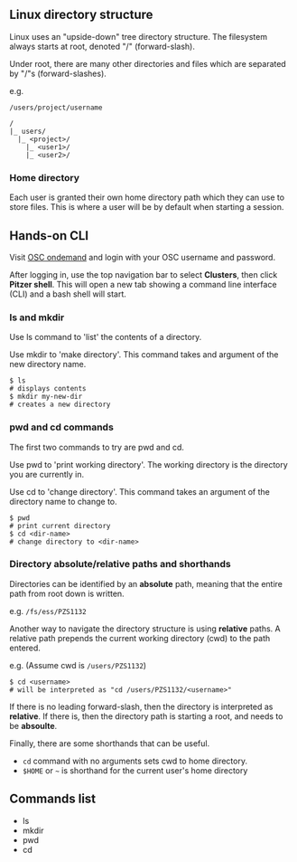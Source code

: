 ## Linux directory structure

Linux uses an "upside-down" tree directory structure. The filesystem
always starts at root, denoted "/" (forward-slash).

Under root, there are many other directories and files which are separated by
"/"s (forward-slashes).

e.g.
```
/users/project/username
```

```
/
|_ users/
  |_ <project>/
    |_ <user1>/
    |_ <user2>/
```

### Home directory

Each user is granted their own home directory path which they can use to store
files. This is where a user will be by default when starting a session.


## Hands-on CLI

Visit [OSC ondemand](https://ondemand.osc.edu) and login with your OSC username
and password.

After logging in, use the top navigation bar to select **Clusters**, then click
**Pitzer shell**. This will open a new tab showing a command line interface (CLI)
and a bash shell will start.

### ls and mkdir

Use ls command to 'list' the contents of a directory.

Use mkdir to 'make directory'. This command takes and argument of the new
directory name.

```
$ ls
# displays contents
$ mkdir my-new-dir
# creates a new directory
```

### pwd and cd commands

The first two commands to try are pwd and cd.

Use pwd to 'print working directory'. The working directory is the directory you
are currently in.

Use cd to 'change directory'. This command takes an argument of the directory
name to change to.

```
$ pwd
# print current directory
$ cd <dir-name>
# change directory to <dir-name>
```

### Directory absolute/relative paths and shorthands

Directories can be identified by an **absolute** path, meaning that the entire
path from root down is written.

e.g. `/fs/ess/PZS1132`

Another way to navigate the directory structure is using **relative** paths. A
relative path prepends the current working directory (cwd) to the path entered.

e.g. (Assume cwd is `/users/PZS1132`)
```
$ cd <username>
# will be interpreted as "cd /users/PZS1132/<username>"
```

If there is no leading forward-slash, then the directory is interpreted as
**relative**. If there is, then the directory path is starting a root, and needs
to be **absoulte**.

Finally, there are some shorthands that can be useful.

* `cd` command with no arguments sets cwd to home directory.
* `$HOME` or `~` is shorthand for the current user's home directory

## Commands list

* ls
* mkdir
* pwd
* cd
